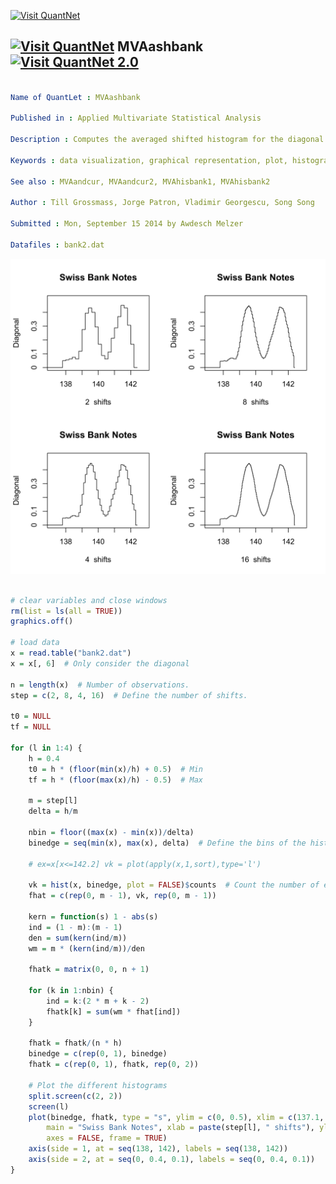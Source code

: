 
[<img src="https://github.com/QuantLet/Styleguide-and-Validation-procedure/blob/master/pictures/banner.png" alt="Visit QuantNet">](http://quantlet.de/index.php?p=info)

## [<img src="https://github.com/QuantLet/Styleguide-and-Validation-procedure/blob/master/pictures/qloqo.png" alt="Visit QuantNet">](http://quantlet.de/) **MVAashbank** [<img src="https://github.com/QuantLet/Styleguide-and-Validation-procedure/blob/master/pictures/QN2.png" width="60" alt="Visit QuantNet 2.0">](http://quantlet.de/d3/ia)

```yaml

Name of QuantLet : MVAashbank

Published in : Applied Multivariate Statistical Analysis

Description : Computes the averaged shifted histogram for the diagonal of all Swiss bank notes.

Keywords : data visualization, graphical representation, plot, histogram, financial

See also : MVAandcur, MVAandcur2, MVAhisbank1, MVAhisbank2

Author : Till Grossmass, Jorge Patron, Vladimir Georgescu, Song Song

Submitted : Mon, September 15 2014 by Awdesch Melzer

Datafiles : bank2.dat

```

![Picture1](MVAashbank-1.png)


```r

# clear variables and close windows
rm(list = ls(all = TRUE))
graphics.off()

# load data
x = read.table("bank2.dat")
x = x[, 6]  # Only consider the diagonal

n = length(x)  # Number of observations.
step = c(2, 8, 4, 16)  # Define the number of shifts.

t0 = NULL
tf = NULL

for (l in 1:4) {
    h = 0.4
    t0 = h * (floor(min(x)/h) + 0.5)  # Min
    tf = h * (floor(max(x)/h) - 0.5)  # Max
    
    m = step[l]
    delta = h/m
    
    nbin = floor((max(x) - min(x))/delta)
    binedge = seq(min(x), max(x), delta)  # Define the bins of the histogram
    
    # ex=x[x<=142.2] vk = plot(apply(x,1,sort),type='l')
    
    vk = hist(x, binedge, plot = FALSE)$counts  # Count the number of elements in each bin
    fhat = c(rep(0, m - 1), vk, rep(0, m - 1))
    
    kern = function(s) 1 - abs(s)
    ind = (1 - m):(m - 1)
    den = sum(kern(ind/m))
    wm = m * (kern(ind/m))/den
    
    fhatk = matrix(0, 0, n + 1)
    
    for (k in 1:nbin) {
        ind = k:(2 * m + k - 2)
        fhatk[k] = sum(wm * fhat[ind])
    }
    
    fhatk = fhatk/(n * h)
    binedge = c(rep(0, 1), binedge)
    fhatk = c(rep(0, 1), fhatk, rep(0, 2))
    
    # Plot the different histograms
    split.screen(c(2, 2))
    screen(l)
    plot(binedge, fhatk, type = "s", ylim = c(0, 0.5), xlim = c(137.1, 142.9), 
        main = "Swiss Bank Notes", xlab = paste(step[l], " shifts"), ylab = "Diagonal", 
        axes = FALSE, frame = TRUE)
    axis(side = 1, at = seq(138, 142), labels = seq(138, 142))
    axis(side = 2, at = seq(0, 0.4, 0.1), labels = seq(0, 0.4, 0.1))
}

```

